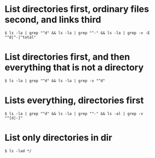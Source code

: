 # List directories first, ordinary files second, and links third
```
$ ls -la | grep "^d" && ls -la | grep "^-" && ls -la | grep -v -E "^d|^-|^total"
```

# List directories first, and then everything that is not a directory
```
$ ls -la | grep "^d" && ls -la | grep -v "^d"
```

# Lists everything, directories first
```
$ ls -la | grep "^d" && ls -la | grep "^-" && ls -al | grep -v "^[d|-]"
```

# List only directories in dir
```
$ ls -lad */
```
